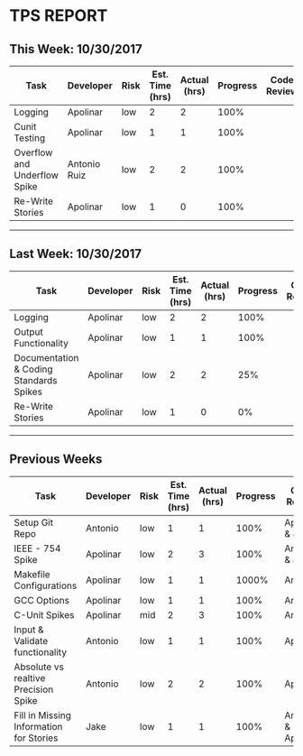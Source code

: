 # TPS REPORT

## This Week: 10/30/2017
Task | Developer | Risk | Est. Time (hrs) | Actual (hrs) | Progress | Code Review
--- | --- | --- | --- | --- | --- | ---
Logging | Apolinar  | low | 2 | 2 | 100% | 
Cunit Testing | Apolinar | low | 1 | 1 | 100% | 
Overflow and Underflow Spike | Antonio Ruiz | low | 2 | 2 | 100% | 
Re-Write Stories | Apolinar  | low | 1 | 0 | 100% | 
____
## Last Week: 10/30/2017
Task | Developer | Risk | Est. Time (hrs) | Actual (hrs) | Progress | Code Review
--- | --- | --- | --- | --- | --- | ---
Logging | Apolinar  | low | 2 | 2 | 100% | 
Output Functionality | Apolinar | low | 1 | 1 | 100% | 
Documentation & Coding Standards Spikes | Apolinar | low | 2 | 2 | 25% | 
Re-Write Stories | Apolinar  | low | 1 | 0 | 0% | 
____
## Previous Weeks
Task | Developer | Risk | Est. Time (hrs) | Actual (hrs) | Progress | Code Review
--- | --- | --- | --- | --- | --- | ---
Setup Git Repo | Antonio | low | 1 | 1 | 100% | Apolinar & Jake
IEEE - 754 Spike | Apolinar | low | 2 | 3 | 100% | Antonio & Jake
Makefile Configurations | Apolinar | low | 1 | 1 |  1000% | Antonio
GCC Options  | Apolinar | low | 1 | 1 | 100% | Antonio
C-Unit Spikes  | Apolinar | mid | 2 |  3 | 100% | Antonio
Input & Validate functionality | Antonio | low | 1 | 1 | 100% | Apolinar
Absolute vs realtive Precision Spike | Antonio | low | 2 | 2 | 100% | Apolinar
Fill in Missing Information for Stories | Jake | low | 1 | 1 | 100% | Antonio & Apolinar
